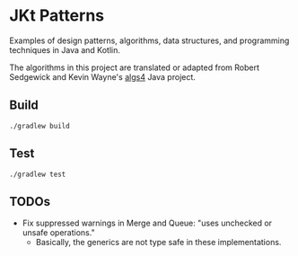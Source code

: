 # JKt Patterns

Examples of design patterns, algorithms, data structures, and programming techniques in Java and Kotlin.

The algorithms in this project are translated or adapted from Robert Sedgewick
and Kevin Wayne's [algs4](https://github.com/kevin-wayne/algs4) Java project.

## Build

    ./gradlew build

## Test

    ./gradlew test

## TODOs
* Fix suppressed warnings in Merge and Queue: "uses unchecked or unsafe operations."
  * Basically, the generics are not type safe in these implementations.
